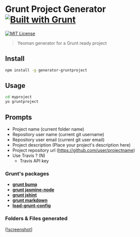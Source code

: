 # Grunt Project Generator [![Built with Grunt][grunt-img]](http://gruntjs.com/)

[![MIT License][license-img]][license-url]

> Yeoman generator for a Grunt ready project

## Install

```bash
npm install -g generator-gruntproject
```

## Usage

```bash
cd myproject
yo gruntproject
```

## Prompts

* Project name (current folder name)
* Repository user name (current git username)
* Repository user email (current git user email)
* Project description (Place your project's description here)
* Project repository url (https://github.com/user/projectname)
* Use Travis ? (N)
    * Travis API key

### Grunt's packages

* [**grunt bump**](https://www.npmjs.com/package/grunt-bump)
* [**grunt jasmine-node**](https://github.com/sixertoy/grunt-jasmine-node)
* [**grunt jshint**](https://www.npmjs.com/package/grunt-contrib-jshint)
* [**grunt markdown**](https://www.npmjs.com/package/grunt-markdown)
* [**load-grunt-config**](https://www.npmjs.com/package/load-grunt-config)

### Folders & Files generated

[[!screenshot][screenshot]]


[grunt-img]: https://cdn.gruntjs.com/builtwith.png

[screenshot]: https://github.com/sixertoy/generator-gruntproject/master/screenshot.jpg

[license-img]: http://img.shields.io/badge/license-MIT-blue.svg?style=flat-square
[license-url]: LICENSE-MIT
